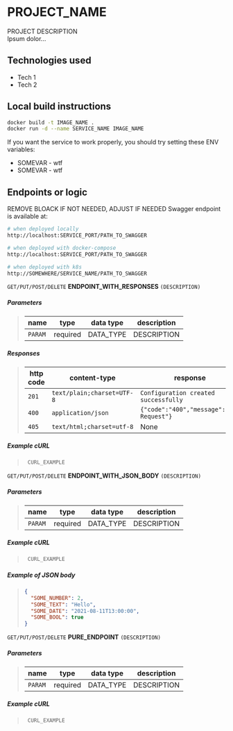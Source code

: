 # PROJECT_NAME

PROJECT DESCRIPTION  
Ipsum dolor...

## Technologies used
- Tech 1
- Tech 2

## Local build instructions
```bash
docker build -t IMAGE_NAME .
docker run -d --name SERVICE_NAME IMAGE_NAME
```

If you want the service to work properly, you should try setting these ENV variables:

- SOMEVAR - wtf
- SOMEVAR - wtf

## Endpoints or logic

REMOVE BLOACK IF NOT NEEDED, ADJUST IF NEEDED
Swagger endpoint is available at:
```bash
# when deployed locally
http://localhost:SERVICE_PORT/PATH_TO_SWAGGER

# when deployed with docker-compose
http://localhost:SERVICE_PORT/PATH_TO_SWAGGER

# when deployed with k8s
http://SOMEWHERE/SERVICE_NAME/PATH_TO_SWAGGER
```

`GET/PUT/POST/DELETE` **ENDPOINT_WITH_RESPONSES** `(DESCRIPTION)`

##### Parameters

> | name    | type     | data type | description |
> | ------- | -------- | --------- | ----------- |
> | `PARAM` | required | DATA_TYPE | DESCRIPTION |

##### Responses

> | http code | content-type               | response                                 |
> | --------- | -------------------------- | ---------------------------------------- |
> | `201`     | `text/plain;charset=UTF-8` | `Configuration created successfully`     |
> | `400`     | `application/json`         | `{"code":"400","message":"Bad Request"}` |
> | `405`     | `text/html;charset=utf-8`  | None                                     |

##### Example cURL
> ```bash
>  CURL_EXAMPLE
> ```

`GET/PUT/POST/DELETE` **ENDPOINT_WITH_JSON_BODY** `(DESCRIPTION)`

##### Parameters

> | name    | type     | data type | description |
> | ------- | -------- | --------- | ----------- |
> | `PARAM` | required | DATA_TYPE | DESCRIPTION |

##### Example cURL
> ```bash
>  CURL_EXAMPLE
> ```

##### Example of JSON body

> ```json
> {
>   "SOME_NUMBER": 2,
>   "SOME_TEXT": "Hello",
>   "SOME_DATE": "2021-08-11T13:00:00",
>   "SOME_BOOL": true
> }
> ```

`GET/PUT/POST/DELETE` **PURE_ENDPOINT** `(DESCRIPTION)`

##### Parameters

> | name    | type     | data type | description |
> | ------- | -------- | --------- | ----------- |
> | `PARAM` | required | DATA_TYPE | DESCRIPTION |

##### Example cURL
> ```bash
>  CURL_EXAMPLE
> ```

